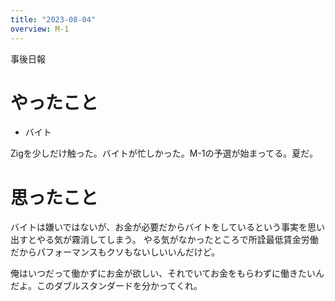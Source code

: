 ```yaml
---
title: "2023-08-04"
overview: M-1
---
```


事後日報

# やったこと

- バイト

Zigを少しだけ触った。バイトが忙しかった。M-1の予選が始まってる。夏だ。

# 思ったこと

バイトは嫌いではないが、お金が必要だからバイトをしているという事実を思い出すとやる気が霧消してしまう。
やる気がなかったところで所詮最低賃金労働だからパフォーマンスもクソもないしいいんだけど。

俺はいつだって働かずにお金が欲しい、それでいてお金をもらわずに働きたいんだよ。このダブルスタンダードを分かってくれ。
